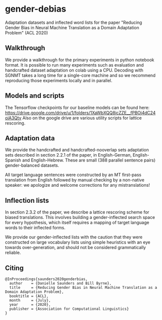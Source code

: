 # gender-debias
Adaptation datasets and inflected word lists for the paper "Reducing Gender Bias in Neural Machine Translation as a Domain Adaptation Problem" (ACL 2020)

## Walkthrough
We provide a walkthrough for the primary experiments in python notebook format. It is possible to run many experiments such as evaluation and handcrafted dataset adaptation on colab using a CPU. Decoding with SGNMT takes a long time for a single-core machine and so we recommend reproducing those experiments locally and in parallel.

## Models and scripts
The Tensorflow checkpoints for our baseline models can be found here: https://drive.google.com/drive/u/1/folders/1XaWbXQQ8icZZE__fPBOj4dC24oiA3Qtv
Also on the google drive are various utility scripts for lattice rescoring.

## Adaptation data
We provide the handcrafted and handcrafted-nooverlap sets adaptation sets described in section 2.2.1 of the paper, in English-German, English-Spanish and English-Hebrew. These are small (388 parallel sentence pairs) gender-balanced datasets. 

All target language sentences were constructed by an MT first-pass translation from English followed by manual checking by a non-native speaker: we apologize and welcome corrections for any mistranslations!

## Inflection lists
In section 2.3.2 of the paper, we describe a lattice rescoring scheme for biased translations. This involves building a gender-inflected search space for every hypothesis, which itself requires a mapping of target language words to their inflected forms. 

We provide our gender-inflected lists with the caution that they were constructed on large vocabulary lists using simple heuristics with an eye towards over-generation, and should not be considered grammatically reliable.

## Citing

```
@InProceedings{saunders2020genderbias,
  author    = {Danielle Saunders and Bill Byrne},
  title     = {Reducing Gender Bias in Neural Machine Translation as a Domain Adaptation Problem},
  booktitle = {ACL},
  month     = {July},
  year      = {2020},
  publisher = {Association for Computational Linguistics}
}
```
